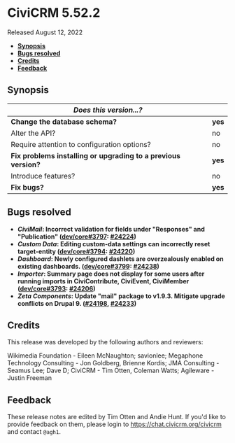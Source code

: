 # CiviCRM 5.52.2

Released August 12, 2022

- **[Synopsis](#synopsis)**
- **[Bugs resolved](#bugs)**
- **[Credits](#credits)**
- **[Feedback](#feedback)**

## <a name="synopsis"></a>Synopsis

| *Does this version...?*                                         |          |
| --------------------------------------------------------------- | -------- |
| **Change the database schema?**                                 | **yes**  |
| Alter the API?                                                  | no       |
| Require attention to configuration options?                     | no       |
| **Fix problems installing or upgrading to a previous version?** | **yes**  |
| Introduce features?                                             | no       |
| **Fix bugs?**                                                   | **yes**  |

## <a name="bugs"></a>Bugs resolved

* **_CiviMail_: Incorrect validation for fields under "Responses" and "Publication" ([dev/core#3797](https://lab.civicrm.org/dev/core/-/issues/3797): [#24224](https://github.com/civicrm/civicrm-core/pull/24224))**
* **_Custom Data_: Editing custom-data settings can incorrectly reset target-entity ([dev/core#3794](https://lab.civicrm.org/dev/core/-/issues/3794): [#24220](https://github.com/civicrm/civicrm-core/pull/24220))**
* **_Dashboard_: Newly configured dashlets are overzealously enabled on existing dashboards. ([dev/core#3799](https://lab.civicrm.org/dev/core/-/issues/3799): [#24238](https://github.com/civicrm/civicrm-core/pull/24238))**
* **_Importer_: Summary page does not display for some users after running imports in CiviContribute, CiviEvent, CiviMember ([dev/core#3793](https://lab.civicrm.org/dev/core/-/issues/3793): [#24206](https://github.com/civicrm/civicrm-core/pull/24206))**
* **_Zeta Components_: Update "mail" package to v1.9.3. Mitigate upgrade conflicts on Drupal 9. ([#24198](https://github.com/civicrm/civicrm-core/pull/24198), [#24233](https://github.com/civicrm/civicrm-core/pull/24233))**

## <a name="credits"></a>Credits

This release was developed by the following authors and reviewers:

Wikimedia Foundation - Eileen McNaughton; savionlee; Megaphone Technology Consulting - Jon
Goldberg, Brienne Kordis; JMA Consulting - Seamus Lee; Dave D; CiviCRM - Tim Otten,
Coleman Watts; Agileware - Justin Freeman

## <a name="feedback"></a>Feedback

These release notes are edited by Tim Otten and Andie Hunt.  If you'd like to
provide feedback on them, please login to https://chat.civicrm.org/civicrm and
contact `@agh1`.
